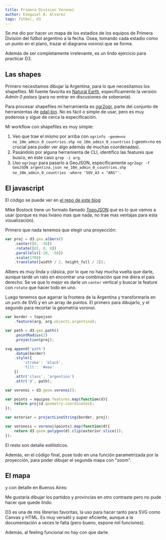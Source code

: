 ```yaml
---
title: Primera Division Voronoi
author: Ezequiel A. Alvarez
tags: fútbol, d3
---
```


Se me dio por hacer un mapa de los estadios de los equipos de Primera División
del fútbol argentino a la fecha.
Osea, tomando cada estadio como un punto en el plano, trazar el diagrama voronoi que se forma.

Además de ser completamente irrelevante, es un lindo ejercicio para practicar D3.

## Las shapes

Primero necesitamos dibujar la Argentina, para lo que necesitamos los shapefiles.
Mi fuente favorita es [Natural Earth](http://www.naturalearthdata.com/), específicamente la versión
*Admin 0 países* (para no entrar en discusiones de soberanía).

Para procesar shapefiles mi herramienta es [ogr2ogr](http://www.gdal.org/ogr2ogr.html),
parte del conjunto de herramientas de [gdal-bin](http://www.gdal.org/gdal_utilities.html).
No es fácil o simple de usar, pero es muy poderosa y sigue de cerca la especificación.

Mi workflow con shapefiles es muy simple:

1. Veo que trae el mismo por arriba con `ogrinfo -geom=no ne_10m_admin_0_countries.shp ne_10m_admin_0_countries` (-geom=no es crucial para poder ver algo además de muchas coordenadas).
2. Pasándolo por alguna herramienta de CLI, identifico las features que busco, en este caso `grep -i arg`.
3. Uso `ogr2ogr` para pasarlo a GeoJSON, específicamente `ogr2ogr -f GeoJSON argentina.json ne_10m_admin_0_countries.shp ne_10m_admin_0_countries -where 'SOV_A3 = "ARG"'`.

## El javascript

El código se puede ver en [el repo de este blog](https://github.com/alvare/clrnds-blog/blob/master/js/provincias-voronoi.js)

Mike Bostock tiene un formato llamado [TopoJSON](https://github.com/mbostock/topojson) que es lo que vamos a usar (porque es mas liviano mas que nada, no trae mas ventajas para esta visualización).

Primero que nada tenemos que elegir una proyección:

```javascript
var proj = d3.geo.albers()
    .center([0, -36])
    .rotate([65, 0, 0])
    .parallels([-20, -56])
    .scale(1700)
    .translate([width / 2, height_full / 2]);
```

Albers es muy linda y clásica, por lo que no hay mucha vuelta que darle,
aunque tardé un rato en encontrar una combinación que me diera el país derecho.
Se ve que lo mejor es darle un `center` vertical y buscar la feature con `rotate` que hacer todo en uno.

Luego tenemos que agarrar la frontera de la Argentina y transformarla en un `path` de SVG y en un array de puntos.
El primero para dibujarlo, y el segundo para recortar la geometría voronoi.

```javascript
var border = topojson
    .feature(arg, arg.objects.argentina);

var path = d3.geo.path()
    .pointRadius(2)
    .projection(proj);

svg.append('path')
    .datum(border)
    .style({
        'stroke': 'black',
        'fill': '#eee'
    })
    .attr('class', 'argentina')
    .attr('d', path);

var voronoi = d3.geom.voronoi();

var points = equipos.features.map(function(d){
    return proj(d.geometry.coordinates);
});

var exterior = projectLineString(border, proj);

var voronois = voronoi(points).map(function(d){
    return d3.geom.polygon(d).clip(exterior.slice());
});
```

El resto son detalle estilísticos.

Además, en el código final, puse todo en una función parametrizada por la
proyección, para poder dibujar el segunda mapa con "zoom".

## El mapa

<div id="container-full"></div>

y con detalle en Buenos Aires:

<div id="container-small"></div>

Me gustaría dibujar los partidos y provincias en otro contraste pero no pude hacer que quede lindo.

D3 es una de mis librerías favoritas, la uso para hacer tanto para SVG como Canvas y HTML.
Es muy versátil y super eficiente, aunque a la documentación a veces le falta (pero bueno, expone mil funciones).

Además, al feeling funcional no hay con que darle.

<script src="/js/async.js"></script>
<script src="/js/topojson.min.js"></script>
<script src="/js/provincias-voronoi.js"></script>
<style>
path {
    stroke-linejoin: round;
    pointer-events: all;
    fill: none;
}
.active path {
    fill: rgba(36, 132, 193, 0.22);
}
.label {
    font-family: verdana;
    font-size: 16px;
    fill: black;
    cursor: default;
}
.label-small {
    font-size: 11px;
    fill: #222;
}
path.dimmed {
    opacity: 0.1;
}
</style>
